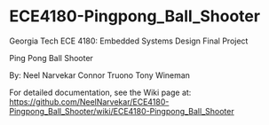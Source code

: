 # ECE4180-Pingpong_Ball_Shooter

Georgia Tech ECE 4180: Embedded Systems Design
Final Project

Ping Pong Ball Shooter 

By:
Neel Narvekar
Connor Truono
Tony Wineman

For detailed documentation, see the Wiki page at:
https://github.com/NeelNarvekar/ECE4180-Pingpong_Ball_Shooter/wiki/ECE4180-Pingpong_Ball_Shooter